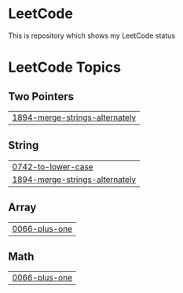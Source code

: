 # LeetCode
This is repository which shows my LeetCode status

<!---LeetCode Topics Start-->
# LeetCode Topics
## Two Pointers
|  |
| ------- |
| [1894-merge-strings-alternately](https://github.com/Ephrame-A/LeetCode/tree/master/1894-merge-strings-alternately) |
## String
|  |
| ------- |
| [0742-to-lower-case](https://github.com/Ephrame-A/LeetCode/tree/master/0742-to-lower-case) |
| [1894-merge-strings-alternately](https://github.com/Ephrame-A/LeetCode/tree/master/1894-merge-strings-alternately) |
## Array
|  |
| ------- |
| [0066-plus-one](https://github.com/Ephrame-A/LeetCode/tree/master/0066-plus-one) |
## Math
|  |
| ------- |
| [0066-plus-one](https://github.com/Ephrame-A/LeetCode/tree/master/0066-plus-one) |
<!---LeetCode Topics End-->